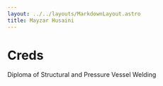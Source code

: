 ```yaml
---
layout: ../../layouts/MarkdownLayout.astro
title: Mayzar Husaini
---
```


# Creds
Diploma of Structural and Pressure Vessel Welding
